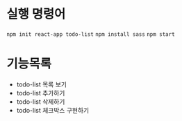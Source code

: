 # 실행 명령어

`npm init react-app todo-list`
`npm install sass`
`npm start`

# 기능목록

- todo-list 목록 보기
- todo-list 추가하기
- todo-list 삭제하기
- todo-list 체크박스 구현하기
